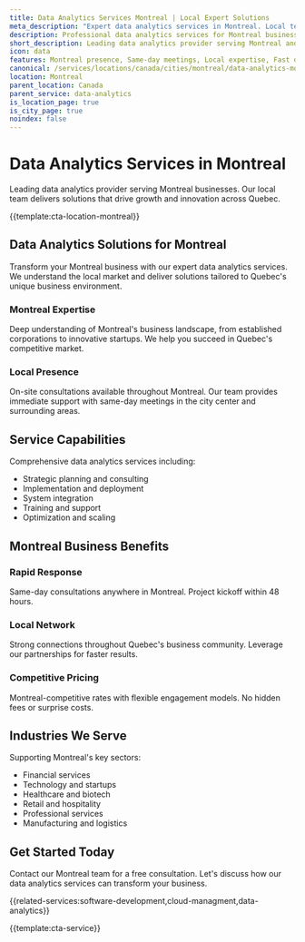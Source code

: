 ```yaml
---
title: Data Analytics Services Montreal | Local Expert Solutions
meta_description: "Expert data analytics services in Montreal. Local team, same-day consultations, proven results. Transform your business today."
description: Professional data analytics services for Montreal businesses
short_description: Leading data analytics provider serving Montreal and Quebec.
icon: data
features: Montreal presence, Same-day meetings, Local expertise, Fast deployment, Competitive rates, Proven track record
canonical: /services/locations/canada/cities/montreal/data-analytics-montreal.html
location: Montreal
parent_location: Canada
parent_service: data-analytics
is_location_page: true
is_city_page: true
noindex: false
---
```


# Data Analytics Services in Montreal

Leading data analytics provider serving Montreal businesses. Our local team delivers solutions that drive growth and innovation across Quebec.

{{template:cta-location-montreal}}

## Data Analytics Solutions for Montreal

Transform your Montreal business with our expert data analytics services. We understand the local market and deliver solutions tailored to Quebec's unique business environment.

### Montreal Expertise

Deep understanding of Montreal's business landscape, from established corporations to innovative startups. We help you succeed in Quebec's competitive market.

### Local Presence

On-site consultations available throughout Montreal. Our team provides immediate support with same-day meetings in the city center and surrounding areas.

## Service Capabilities

Comprehensive data analytics services including:
- Strategic planning and consulting
- Implementation and deployment
- System integration
- Training and support
- Optimization and scaling

## Montreal Business Benefits

### Rapid Response
Same-day consultations anywhere in Montreal. Project kickoff within 48 hours.

### Local Network
Strong connections throughout Quebec's business community. Leverage our partnerships for faster results.

### Competitive Pricing
Montreal-competitive rates with flexible engagement models. No hidden fees or surprise costs.

## Industries We Serve

Supporting Montreal's key sectors:
- Financial services
- Technology and startups
- Healthcare and biotech
- Retail and hospitality
- Professional services
- Manufacturing and logistics

## Get Started Today

Contact our Montreal team for a free consultation. Let's discuss how our data analytics services can transform your business.

{{related-services:software-development,cloud-managment,data-analytics}}

{{template:cta-service}}
